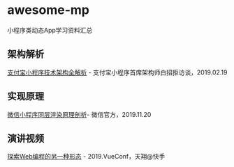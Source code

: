# awesome-mp
小程序类动态App学习资料汇总

## 架构解析

[支付宝小程序技术架构全解析](https://www.infoq.cn/article/ullETz7q_Ue4dUptKgKC) - 支付宝小程序首席架构师白招拒访谈，2019.02.19

## 实现原理

[微信小程序同层渲染原理剖析](https://developers.weixin.qq.com/community/develop/article/doc/000c4e433707c072c1793e56f5c813?page=1#comment-list)- 微信官方，2019.11.20

## 演讲视频

[探索Web编程的另一种形态](https://v.qq.com/x/page/n0886gkx6yh.html) - 2019.VueConf，天翔@快手
